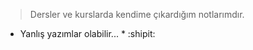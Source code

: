 > Dersler ve kurslarda kendime çıkardığım notlarımdır. 


* Yanlış yazımlar olabilir... *  :shipit:

